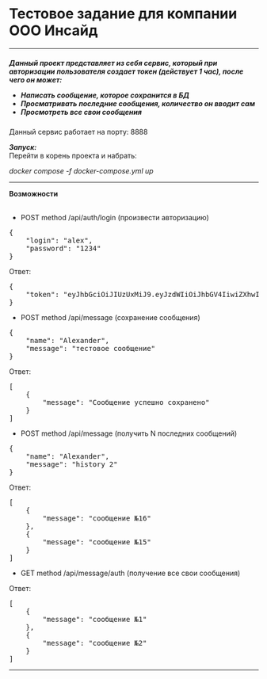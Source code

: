 <h1>Тестовое задание для компании ООО Инсайд</h1>


__________________________________________________

<h5>Данный проект представляет из себя сервис, который при авторизации пользователя создает токен (действует 1 час),
после чего он может: <br>

- Написать сообщение, которое сохранится в БД<br>
- Просматривать последние сообщения, количество он вводит сам <br>
- Просмотреть все свои сообщения</h5>
  Данный сервис работает на порту: 8888<br>

_**Запуск:**_  <br>
Перейти в корень проекта и набрать: <br>

_docker compose -f docker-compose.yml up_

---------------------------------------------------

**Возможности**
<br><br>

- POST method /api/auth/login (произвести авторизацию) <br>

<pre>
{
    "login": "alex",
    "password": "1234"
}</pre>

Ответ: <br>

<pre>
{
    "token": "eyJhbGciOiJIUzUxMiJ9.eyJzdWIiOiJhbGV4IiwiZXhwIjoxNjU3NTMwNjAxLCJmaXJzdE5hbWUiOiJhbGV4YW5kZXIifQ.FOf0IBSqA27zbu7VBMuNW6qHO1LmZhUdPw7Jzfgs8tSgUwWXpf9HMs50BtfswCPJfnAfOeHenPD7DLzxDG6xRg"
}</pre>

- POST method /api/message (сохранение сообщения) <br>

<pre>
{
    "name": "Alexander",
    "message": "тестовое сообщение"
}</pre>

Ответ: <br>

<pre>
[
    {
        "message": "Сообщение успешно сохранено"
    }
]</pre>

- POST method /api/message (получить N последних сообщений) <br>

<pre>
{
    "name": "Alexander",
    "message": "history 2"
}</pre>
Ответ: <br>

<pre>
[
    {
        "message": "сообщение №16"
    },
    {
        "message": "сообщение №15"
    }
]</pre>

- GET method /api/message/auth (получение все свои сообщения)

Ответ: <br>

<pre>
[
    {
        "message": "сообщение №1"
    },
    {
        "message": "сообщение №2"
    }
]</pre>

--------------------------------------------------------